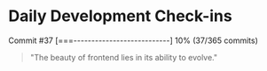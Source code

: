 # Daily Development Check-ins

Commit #37
[===---------------------------] 10% (37/365 commits)

> "The beauty of frontend lies in its ability to evolve."